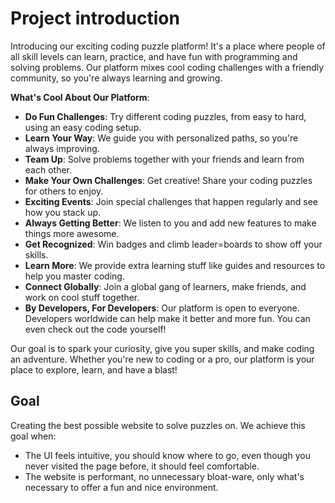 # Project introduction

Introducing our exciting coding puzzle platform! It's a place where people of all skill levels can learn, practice, and have fun with programming and solving problems. Our platform mixes cool coding challenges with a friendly community, so you're always learning and growing.

**What's Cool About Our Platform**:

- **Do Fun Challenges**: Try different coding puzzles, from easy to hard, using an easy coding setup.
- **Learn Your Way**: We guide you with personalized paths, so you're always improving.
- **Team Up**: Solve problems together with your friends and learn from each other.
- **Make Your Own Challenges**: Get creative! Share your coding puzzles for others to enjoy.
- **Exciting Events**: Join special challenges that happen regularly and see how you stack up.
- **Always Getting Better**: We listen to you and add new features to make things more awesome.
- **Get Recognized**: Win badges and climb leader=boards to show off your skills.
- **Learn More**: We provide extra learning stuff like guides and resources to help you master coding.
- **Connect Globally**: Join a global gang of learners, make friends, and work on cool stuff together.
- **By Developers, For Developers**: Our platform is open to everyone. Developers worldwide can help make it better and more fun. You can even check out the code yourself!

Our goal is to spark your curiosity, give you super skills, and make coding an adventure. Whether you're new to coding or a pro, our platform is your place to explore, learn, and have a blast!

## Goal

Creating the best possible website to solve puzzles on.
We achieve this goal when:

- The UI feels intuitive, you should know where to go, even though you never visited the page before, it should feel comfortable.
- The website is performant, no unnecessary bloat-ware, only what's necessary to offer a fun and nice environment.

